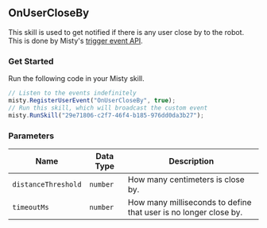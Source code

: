 ## OnUserCloseBy

This skill is used to get notified if there is any user close by to the robot. This is done by Misty's [trigger event API](https://docs.mistyrobotics.com/misty-ii/javascript-sdk/api-reference/#misty-triggerevent).

### Get Started

Run the following code in your Misty skill.

```javascript
// Listen to the events indefinitely
misty.RegisterUserEvent("OnUserCloseBy", true);
// Run this skill, which will broadcast the custom event
misty.RunSkill("29e71806-c2f7-46f4-b185-976dd0da3b27");
```

### Parameters

| Name                | Data Type | Description                                                      |
| ------------------- | --------- | ---------------------------------------------------------------- |
| `distanceThreshold` | `number`  | How many centimeters is close by.                                |
| `timeoutMs`         | `number`  | How many milliseconds to define that user is no longer close by. |
